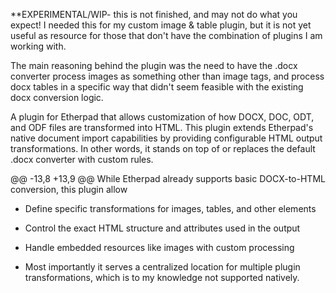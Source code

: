 
**EXPERIMENTAL/WIP- this is not finished, and may not do what you expect! I needed this for my custom image & table plugin, but it is not yet useful as resource for those that don't have the combination of plugins I am working with.

The main reasoning behind the plugin was the need to have the .docx converter process images as something other than image tags, and process docx tables in a specific way that didn't seem feasible with the existing docx conversion logic.



A plugin for Etherpad that allows customization of how DOCX, DOC, ODT, and ODF files are transformed into HTML. This plugin extends Etherpad's native document import capabilities by providing configurable HTML output transformations. In other words, it stands on top of or replaces the default .docx converter with custom rules.

@@ -13,8 +13,9 @@ While Etherpad already supports basic DOCX-to-HTML conversion, this plugin allow

- Define specific transformations for images, tables, and other elements

- Control the exact HTML structure and attributes used in the output

- Handle embedded resources like images with custom processing


- Most importantly it serves a centralized location for multiple plugin transformations, which is to my knowledge not supported natively.